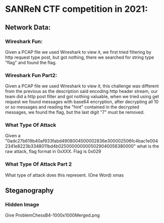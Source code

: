 <h1>SANReN CTF competition in 2021:</h1>

<h2>Network Data:</h2>
  <h3>Wireshark Fun:</h3>
  <p>
  Given a PCAP file we used Wireshark to view it, we first tried filtering by http request type post, but got nothing, there we searched for string type "flag" and found the flag.
  </p>
  <h3>Wireshark Fun Part2:</h3>
  <p>
  Given a PCAP file we used Wireshark to view it, this challenge was different from the previous as the description said encoding http header stream, our team did a http post filter and got nothing valuable, when we tried using get request we found messages with base64 encryption, after decrypting all 10 or so messages and reading the "hint" contained in the decrypted messages, we found the flag, but the last digit "7" must be removed.
  </p>
  <h3>What Type Of Attack</h3>
  <p>
  Given a "0adc27b619b40af933fabd4908004500002836e300002506fc4bac1e0042341e8223b3348011bd4b0250000000005029040056380000" what is the raw attack, flag format in 0xXXX. 
  Flag is 0x029
  </p>
  <h3>What Type Of Attack Part 2</h3>
  <p>
  What type of attack does this represent. (One Word)
  xmas
  </p>
  <h2>Steganography</h2>
  <h3>Hidden Image</h3>
  <p>
  Give ProblemChessB4-1000x1000Merged.png
